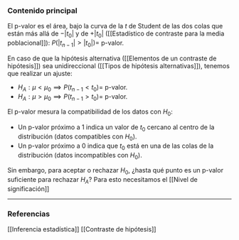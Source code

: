 ### Contenido principal

El p-valor es el área, bajo la curva de la $t$ de Student de las dos colas que están más allá de $-|t_0|$ y de $+|t_0|$ ([[Estadístico de contraste para la media poblacional]]): $P(|t_{n-1}| > |t_0|) =$ p-valor.

En caso de que la hipótesis alternativa ([[Elementos de un contraste de hipótesis]]) sea unidireccional ([[Tipos de hipótesis alternativas]]), tenemos que realizar un ajuste:
- $H_A :  \mu < \mu_0 \implies P(t_{n-1} < t_0) =$ p-valor.
- $H_A: \mu > \mu_0 \implies P(t_{n-1} > t_0) =$ p-valor.

El p-valor mesura la compatibilidad de los datos con $H_0$:
- Un p-valor próximo a 1 indica un valor de $t_0$ cercano al centro de la distribución (datos compatibles con $H_0$).
- Un p-valor próximo a 0 indica que $t_0$ está en una de las colas de la distribución (datos incompatibles con $H_0$).

Sin embargo, para aceptar o rechazar $H_0$, ¿hasta qué punto es un p-valor suficiente para rechazar $H_A$? Para esto necesitamos el [[Nivel de significación]]

--- 
### Referencias
[[Inferencia estadística]]
[[Contraste de hipótesis]]